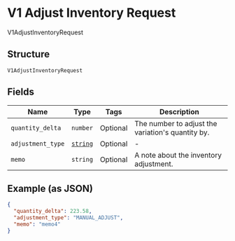 
# V1 Adjust Inventory Request

V1AdjustInventoryRequest

## Structure

`V1AdjustInventoryRequest`

## Fields

| Name | Type | Tags | Description |
|  --- | --- | --- | --- |
| `quantity_delta` | `number` | Optional | The number to adjust the variation's quantity by. |
| `adjustment_type` | [`string`](/doc/models/v1-adjust-inventory-request-adjustment-type.md) | Optional | - |
| `memo` | `string` | Optional | A note about the inventory adjustment. |

## Example (as JSON)

```json
{
  "quantity_delta": 223.58,
  "adjustment_type": "MANUAL_ADJUST",
  "memo": "memo4"
}
```

